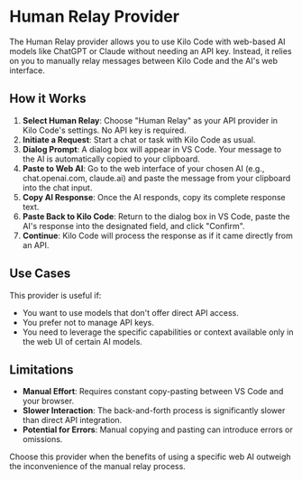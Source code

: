 # Human Relay Provider

The Human Relay provider allows you to use Kilo Code with web-based AI models like ChatGPT or Claude without needing an API key. Instead, it relies on you to manually relay messages between Kilo Code and the AI's web interface.

## How it Works

1.  **Select Human Relay**: Choose "Human Relay" as your API provider in Kilo Code's settings. No API key is required.
2.  **Initiate a Request**: Start a chat or task with Kilo Code as usual.
3.  **Dialog Prompt**: A dialog box will appear in VS Code. Your message to the AI is automatically copied to your clipboard.
4.  **Paste to Web AI**: Go to the web interface of your chosen AI (e.g., chat.openai.com, claude.ai) and paste the message from your clipboard into the chat input.
5.  **Copy AI Response**: Once the AI responds, copy its complete response text.
6.  **Paste Back to Kilo Code**: Return to the dialog box in VS Code, paste the AI's response into the designated field, and click "Confirm".
7.  **Continue**: Kilo Code will process the response as if it came directly from an API.

## Use Cases

This provider is useful if:

- You want to use models that don't offer direct API access.
- You prefer not to manage API keys.
- You need to leverage the specific capabilities or context available only in the web UI of certain AI models.

## Limitations

- **Manual Effort**: Requires constant copy-pasting between VS Code and your browser.
- **Slower Interaction**: The back-and-forth process is significantly slower than direct API integration.
- **Potential for Errors**: Manual copying and pasting can introduce errors or omissions.

Choose this provider when the benefits of using a specific web AI outweigh the inconvenience of the manual relay process.
